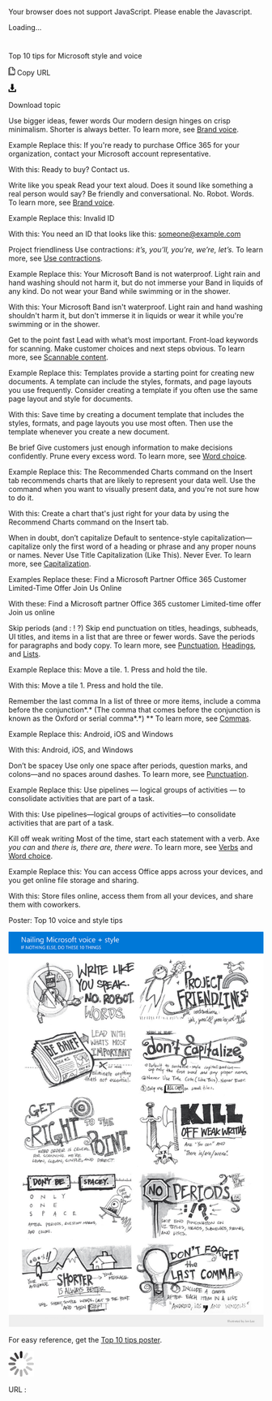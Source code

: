 Your browser does not support JavaScript. Please enable the Javascript.

Loading...

# 

Top 10 tips for Microsoft style and voice

![Copy URL](top-10-tips-style-voice_files/Copy.png)
Copy URL

![Download](top-10-tips-style-voice_files/Download.png)

Download topic

Use bigger ideas, fewer words
Our modern design hinges on crisp minimalism. Shorter is always better. To learn more, see [Brand voice](https://worldready.cloudapp.net/Styleguide/Read?id=2700&topicid=28361).

Example
Replace this: If you're ready to purchase Office 365 for your organization, contact your Microsoft account representative.

With this: Ready to buy? Contact us.

Write like you speak
Read
your text aloud. Does it sound like something a real person would
say? Be friendly and conversational. No. Robot. Words. To
learn more, see [Brand voice](https://worldready.cloudapp.net/Styleguide/Read?id=2700&topicid=28361).

Example
Replace this: Invalid ID

With this: You need an ID that looks like this: <someone@example.com>

Project friendliness
Use contractions: *it’s, you’ll, you’re, we’re, let’s.* To learn more, see [Use contractions](https://worldready.cloudapp.net/Styleguide/Read?id=2700&topicid=36389).

Example
Replace this: Your
Microsoft Band is not waterproof. Light rain and hand washing should
not harm it, but do not immerse your Band in liquids of any kind. Do not
wear your Band while swimming or in the shower. 

With this: Your
Microsoft Band isn't waterproof. Light rain and hand washing shouldn't
harm it, but don't immerse it in liquids or wear it while you're
swimming or in the shower.

Get to the point fast
Lead
with what’s most important. Front-load keywords for scanning. Make
customer choices and next steps obvious. To learn more, see [Scannable content](https://worldready.cloudapp.net/Styleguide/Read?id=2700&topicid=36380).

Example
Replace this: Templates
provide a starting point for creating new documents. A template can
include the styles, formats, and page layouts you use frequently.
Consider creating a template if you often use the same page layout and
style for documents.

With this: Save
time by creating a document template that includes the styles, formats,
and page layouts you use most often. Then use the template whenever you
create a new document.

Be brief
Give customers just enough information to make decisions confidently. Prune every excess word. To learn more, see [Word choice](https://worldready.cloudapp.net/Styleguide/Read?id=2700&topicid=36378).

Example
Replace this:
The Recommended Charts command on the Insert tab recommends charts that
are likely to represent your data well. Use the command when you want
to visually present data, and you're not sure how to do it. 

With this: Create a chart that's just right for your data by using the Recommend Charts command on the Insert tab.

When in doubt, don’t capitalize
Default
to sentence-style capitalization—capitalize only the first word of
a heading or phrase and any proper nouns or names. Never Use Title
Capitalization (Like This). Never Ever. To learn more, see [Capitalization](https://worldready.cloudapp.net/Styleguide/Read?id=2700&topicid=33685).

Examples
Replace these: 
Find a Microsoft Partner
Office 365 Customer
Limited-Time Offer
Join Us Online

With these:
Find a Microsoft partner
Office 365 customer
Limited-time offer
Join us online

Skip periods (and : \! ?)
Skip
end punctuation on titles, headings, subheads, UI titles, and
items in a list that are three or fewer words. Save the periods for
paragraphs and body copy. To learn more, see [Punctuation](https://worldready.cloudapp.net/Styleguide/Read?id=2700&topicid=25519), [Headings](https://worldready.cloudapp.net/Styleguide/Read?id=2700&topicid=36408), and [Lists](https://worldready.cloudapp.net/Styleguide/Read?id=2700&topicid=36412). 

Example
Replace this:
Move a tile.
1\. Press and hold the tile.

With this:
Move a tile
1\. Press and hold the tile.

Remember the last comma
In a list of three or more items, include a comma before the conjunction*.* (The comma that comes before the conjunction is known as the Oxford or serial comma*.*) ** To learn more, see [Commas](https://worldready.cloudapp.net/Styleguide/Read?id=2700&topicid=28752). 

Example
Replace this: Android, iOS and Windows

With this: Android, iOS, and Windows

Don’t be spacey
Use only one space after periods, question marks, and colons—and no spaces around dashes. To learn more, see [Punctuation](https://worldready.cloudapp.net/Styleguide/Read?id=2700&topicid=25519).

Example
Replace this: Use pipelines — logical groups of activities — to consolidate activities that are part of a task.

With this: Use pipelines—logical groups of activities—to consolidate activities that are part of a task.

Kill off weak writing
Most of the time, start each statement with a verb. Axe *you can* and *there is, there are, there were*. To learn more, see [Verbs](https://worldready.cloudapp.net/Styleguide/Read?id=2700&topicid=25523) and [Word choice](https://worldready.cloudapp.net/Styleguide/Read?id=2700&topicid=36378).

Example
Replace this: You can access Office apps across your devices, and you get online file storage and sharing.

With this: Store files online, access them from all your devices, and share them with coworkers.

Poster: Top 10 voice and style tips

![](top-10-tips-style-voice_files/911998365.png)

For easy reference, get the [Top 10 tips poster](https://worldready.blob.core.windows.net/document/getting-voice-right_010417.pdf "Printable top 10 tips poster").

![In progress](top-10-tips-style-voice_files/activity-large.gif)

URL :
